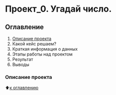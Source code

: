 # Проект_0. Угадай число.

## Оглавление
1. [Описание проекта](https://github.com/Yul-Art/SF-DS1/blob/main/Project/README.md#описание-проекта)
2. Какой кейс решаем?
3. Краткая информация о данных
4. Этапы работы над проектом
5. Результат
6. Выводы

### Описание проекта

:arrow_up:[к оглавлению](https://github.com/Yul-Art/SF-DS1/blob/main/Project/README.md#оглавление)